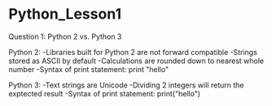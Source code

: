 # Python_Lesson1

Question 1: Python 2 vs. Python 3

Python 2:
-Libraries built for Python 2 are not forward compatible
-Strings stored as ASCII by default
-Calculations are rounded down to nearest whole number
-Syntax of print statement: print "hello"

Python 3:
-Text strings are Unicode
-Dividing 2 integers will return the exptected result
-Syntax of print statement: print("hello")
